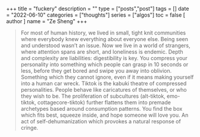 +++
title = "fuckery"
description = ""
type = ["posts","post"]
tags = []
date = "2022-06-10"
categories = ["thoughts"]
series = ["algos"]
toc = false 
[ author ]
  name = "Ze Sheng"
+++

> For most of human history, we lived in small, tight knit communities where everybody knew everything about everyone else. Being seen and understood wasn’t an issue. Now we live in a world of strangers, where attention spans are short, and loneliness is endemic. Depth and complexity are liabilities: digestibility is key. You compress your personality into something which people can grasp in 10 seconds or less, before they get bored and swipe you away into oblivion. Something which they cannot ignore, even if it means making yourself into a human car wreck. Tiktok is the kabuki theatre of compressed personalities. People behave like caricatures of themselves, or who they wish to be. The proliferation of subcultures (alt-tiktok, emo-tiktok, cottagecore-tiktok) further flattens them into premade archetypes based around consumption patterns. You find the box which fits best, squeeze inside, and hope someone will love you. An act of self-dehumanization which provokes a natural response of cringe.
